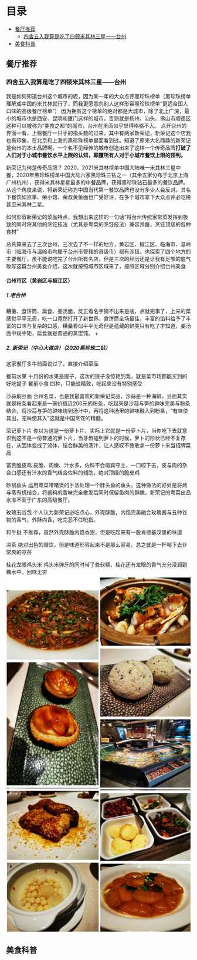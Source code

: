 # 目录
* [餐厅推荐](#餐厅推荐)
  * [四舍五入我算是吃了四顿米其林三星——台州](#四舍五入我算是吃了四顿米其林三星——台州)
* [美食科普](#美食科普)

## 餐厅推荐
### 四舍五入我算是吃了四顿米其林三星——台州
我是如何知道台州这个城市的呢，因为某一年的大众点评黑珍珠榜单（黑珍珠榜单理解成中国的米其林就行了，而我更愿意向别人这样形容黑珍珠榜单“更适合国人口味的高级餐厅榜单”）
因为拥有这个榜单的绝对都是大城市，除了北上广深，最小的城市也是西安、昆明和厦门这样的城市，否则就是扬州、汕头、佛山市顺德区这种可以被称为“美食之都”的城市，台州在里面似乎显得格格不入。
点开台州的界面一看，上榜餐厅一只手的指头数的过来，其中有两家新荣记，新荣记这个店我也有印象，在北京和上海的黑珍珠榜单里面看到过。知道了原来大名鼎鼎的新荣记是台州的本土品牌啊。一个名不见经传的城市创造出来了这样一个传奇品牌**打破了人们对于小城市餐饮水平上限的认知，颠覆所有人对于小城市餐饮上限的预判。** 

新荣记为何是传奇品牌？
2020、2021米其林榜单中国大陆唯一米其林三星中餐，2020年黑珍珠榜单中国大陆六家黑珍珠三钻之一（其余五家分布于北京上海广州杭州），获得米其林星星最多的中餐品牌，获得黑珍珠钻石最多的餐饮品牌。从这个角度来说，将新荣记称为中国当代第一餐饮品牌也没有多少人会反对。其名下餐饮如京季、荣小馆、荣叔黄鱼面也广受好评，在多个城市拿下大众点评必吃榜甚至米其林二星。

如何形容新荣记的菜品特点，我想出来这样的一句话“将台州传统家常菜发挥到极致的同时将其他的烹饪技法（尤其是粤菜的烹饪技法）兼容并蓄，烹饪顶级的各种食材”

总共算来去了三次台州，三次去了不一样的地方，黄岩区、椒江区、临海市、温岭市（临海市与温岭市均属于台州市管辖的县级市）都有涉猎，也探索了四个地方的主要餐厅，虽不能说吃完了台州所有名店，但是三次的经历还是让我有足够的底气敢写这篇台州美食介绍，这次就按照城市区域来了，按照区域分别介绍台州美食
#### 台州市区（黄岩区与椒江区）
##### 1.老台州 
糟羹、食饼筒、扁食、姜汤面，反正看名字猜不出来是啥，点就完事了，上来的菜感觉平平无奇，吃一口竟然打开了新世界。食饼筒全场最佳，丰富的馅料给予了丰富的口味与复杂的口感，糟羹看似平平无奇但是蕴藏的鲜美只有吃了才知道，姜汤面中规中矩，扁食就是普通的蒸馄饨。
+

##### 2. 新荣记（中心大道店）（2020黑珍珠二钻） 
这家餐厅多牛前面说过了，直接介绍菜品

餐前水果
十月份的水果是提子，这次的提子没惊艳到我，就是菜市场都能买到的好吃提子
餐前小食
四种，只能说精致，吃起来没有特别感受

沙蒜焖豆面
台州名菜，也是我最喜欢的新荣记菜品，沙蒜是一种海鲜，豆面其实就是粉条看起来是一碗价值近200元的粉条，吃起来是沙蒜与笋的鲜味完美与粉条结合，将沙蒜与笋的鲜味烧到汤汁中，再将这种汤里的鲜味融入到粉条，“有味使其出，无味使其入”这就是中国烹饪的精髓。

荣记萝卜片
你以为这是一份萝卜片，实际上它就是一份萝卜片，当你吃下去就意识到这不是一份普通的萝卜片，当牙齿碰到萝卜的时候，萝卜的形状已经不复存在，从固体变成了流体，结合鲜美的汤汁，让人感叹不愧敢拿一份萝卜来当招牌菜品

富贵脆皮鸡
皮脆、肉嫩、汁水多，佐料不会喧宾夺主，一口咬下去，皮与肉的杂合口感还有汁水的香气结合佐料的辅助，绝对顶级的脆皮鸡

砂锅鱼头
运用粤菜啫啫煲的手法处理一个胖头鱼的鱼头，这种做法的好处是将烤与蒸有机结合，将酱料的香味完全散发后同时保留鱼肉的鲜嫩，新荣记的粤菜出品水准不亚于广东的高级餐厅。

玫瑰五谷包
个人认为新荣记必吃点心，外壳酥脆，内馅完美融合玫瑰酱与五种谷物的香气，外酥内香，吃完忍不住吮指。

和牛挞
不推荐，虽然外壳酥脆内馅香甜，但是吃起来有一股肯德基汉堡的味道

凉茶
绝对出色的赠饮，但是味道形容起来不是那么容易，总之就是一杯喝下去非常爽的凉茶

桂花龙眼鸡头米
鸡头米弹牙的同时带了些软糯，桂花还有龙眼的香气充分浸润到糖水中，回味无穷
![新荣记1](https://github.com/panzhiwei1997/MOVIsicOOD/blob/main/Food_image/%E6%96%B0%E8%8D%A3%E8%AE%B01.PNG)
![新荣记2](https://github.com/panzhiwei1997/MOVIsicOOD/blob/main/Food_image/%E6%96%B0%E8%8D%A3%E8%AE%B02.PNG)




## 美食科普

